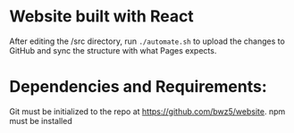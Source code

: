 # Website built with React

After editing the /src directory, run `./automate.sh` to upload the changes to GitHub and sync the structure with what Pages expects. 

# Dependencies and Requirements:
Git must be initialized to the repo at https://github.com/bwz5/website. 
npm must be installed